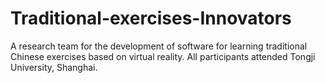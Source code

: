 # Traditional-exercises-Innovators
A research team for the development of software for learning traditional Chinese exercises based on virtual reality. All participants attended Tongji University, Shanghai.
